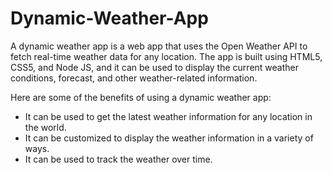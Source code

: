 # Dynamic-Weather-App
A dynamic weather app is a web app that uses the Open Weather API to fetch real-time weather data for any location. The app is built using HTML5, CSS5, and Node JS, and it can be used to display the current weather conditions, forecast, and other weather-related information.

Here are some of the benefits of using a dynamic weather app:

- It can be used to get the latest weather information for any location in the world.
- It can be customized to display the weather information in a variety of ways.
- It can be used to track the weather over time.
